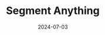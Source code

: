 ---
layout: seminar-post
title: "Segment Anything"
subtitle: ''
categories: Computer Vision
tags: [Image-Segmentation]
date: 2024-07-03
pdf_url: 'https://drive.google.com/file/d/1DkG0NKklu4Q5jdMDXuJXP1nk1KqslO_y/preview'
---